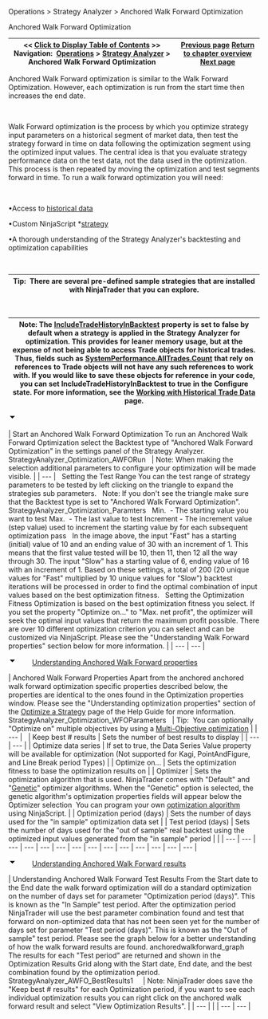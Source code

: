 ﻿


Operations \> Strategy Analyzer \> Anchored Walk Forward Optimization






















Anchored Walk Forward Optimization







| \<\< [Click to Display Table of Contents](anchored-walk-forward-optimiza.md) \>\> **Navigation:**     [Operations](operations.md) \> [Strategy Analyzer](strategy_analyzer.md) \> Anchored Walk Forward Optimization | [Previous page](walk_forward_optimize_a_strate.md) [Return to chapter overview](strategy_analyzer.md) [Next page](multi-objective_optimization.md) |
| --- | --- |














Anchored Walk Forward optimization is similar to the Walk Forward Optimization. However, each optimization is run from the start time then increases the end date.


 


Walk Forward optimization is the process by which you optimize strategy input parameters on a historical segment of market data, then test the strategy forward in time on data following the optimization segment using the optimized input values. The central idea is that you evaluate strategy performance data on the test data, not the data used in the optimization. This process is then repeated by moving the optimization and test segments forward in time. To run a walk forward optimization you will need:


 


•Access to [historical data](data_by_provider.md)

•Custom NinjaScript \*[strategy](strategy.md) 

•A thorough understanding of the Strategy Analyzer's backtesting and optimization capabilities

 




| Tip:  There are several pre\-defined sample strategies that are installed with NinjaTrader that you can explore. |
| --- |



 




| Note: The [IncludeTradeHistoryInBacktest](includetradehistoryinbacktest.md) property is set to false by default when a strategy is applied in the Strategy Analyzer for optimization. This provides for leaner memory usage, but at the expense of not being able to access Trade objects for historical trades. Thus, fields such as [SystemPerformance.AllTrades.Count](alltrades.md) that rely on references to Trade objects will not have any such references to work with. If you would like to save these objects for reference in your code, you can set IncludeTradeHistoryInBacktest to true in the Configure state. For more information, see the [Working with Historical Trade Data](strategyanalyzer_properties_2.md) page. |
| --- |



![tog_minus](tog_minus.gif)




| Start an Anchored Walk Forward Optimization To run an Anchored Walk Forward Optimization select the Backtest type of "Anchored Walk Forward Optimization" in the settings panel of the Strategy Analyzer.    StrategyAnalyzer_Optimization_AWFORun     | Note: When making the selection additional parameters to configure your optimization will be made visible. | | --- |      Setting the Test Range You can the test range of strategy parameters to be tested by left clicking on the triangle to expand the strategies sub parameters.   Note: If you don't see the triangle make sure that the Backtest type is set to "Anchored Walk Forward Optimization".   StrategyAnalyzer_Optimization_Paramters   Min.  \- The starting value you want to test  Max.  \- The last value to test  Increment \- The increment value (step value) used to increment the starting value by for each subsequent optimization pass   In the image above, the input "Fast" has a starting (initial) value of 10 and an ending value of 30 with an increment of 1\. This means that the first value tested will be 10, then 11, then 12 all the way through 30\. The input "Slow" has a starting value of 6, ending value of 16 with an increment of 1\. Based on these settings, a total of 200 (20 unique values for "Fast" multiplied by 10 unique values for "Slow") backtest iterations will be processed in order to find the optimal combination of input values based on the best optimization fitness.   Setting the Optimization Fitness  Optimization is based on the best optimization fitness you select. If you set the property "Optimize on..." to "Max. net profit", the optimizer will seek the optimal input values that return the maximum profit possible. There are over 10 different optimization criterion you can select and can be customized via NinjaScript. Please see the "Understanding Walk Forward properties" section below for more information. |
| --- | --- |



![tog_minus](tog_minus.gif)        [Understanding Anchored Walk Forward properties](javascript:HMToggle('toggle','UnderstandingAnchoredWalkForwardProperties','UnderstandingAnchoredWalkForwardProperties_ICON'))




| Anchored Walk Forward Properties Apart from the anchored anchored walk forward optimization specific properties described below, the properties are identical to the ones found in the Optimization properties window. Please see the "Understanding optimization properties" section of the [Optimize a Strategy](optimize_a_strategy.md) page of the Help Guide for more information.   StrategyAnalyzer_Optimization_WFOParameters     | Tip:  You can optionally "Optimize on" multiple objectives by using a [Multi\-Objective optimization](multi-objective_optimization.md) | | --- |        | Keep best \# results | Sets the number of best results to display | | --- | --- | | Optimize data series | If set to true, the Data Series Value property will be available for optimization (Not supported for Kagi, PointAndFigure, and Line Break period Types) | | Optimize on... | Sets the optimization fitness to base the optimization results on | | Optimizer | Sets the optimization algorithm that is used. NinjaTrader comes with "Default" and "[Genetic](genetic_algorithm.md)" optimizer algorithms. When the "Genetic" option is selected, the genetic algorithm's optimization properties fields will appear below the Optimizer selection  You can program your own [optimization algorithm](optimizer.md) using NinjaScript. | | Optimization period (days) | Sets the number of days used for the "in sample" optimization data set | | Test period (days) | Sets the number of days used for the "out of sample" real backtest using the optimized input values generated from the "in sample" period | |
| --- | --- | --- | --- | --- | --- | --- | --- | --- | --- | --- | --- | --- | --- |



![tog_minus](tog_minus.gif)        [Understanding Anchored Walk Forward results](javascript:HMToggle('toggle','UnderstandingAnchoredWalkForwardResults','UnderstandingAnchoredWalkForwardResults_ICON'))




| Understanding Anchored Walk Forward Test Results From the Start date to the End date the walk forward optimization will do a standard optimization on the number of days set for parameter "Optimization period (days)". This is known as the "In Sample" test period. After the optimization period NinjaTrader will use the best parameter combination found and test that forward on non\-optimized data that has not been seen yet for the number of days set for parameter "Test period (days)". This is known as the "Out of sample" test period. Please see the graph below for a better understanding of how the walk forward results are found. anchoredwalkforward_graph   The results for each "Test period" are returned and shown in the Optimization Results Grid along with the Start date, End date, and the best combination found by the optimization period.   StrategyAnalyzer_AWFO_BestResults1       | Note: NinjaTrader does save the "Keep best \# results" for each Optimization period, if you want to see each individual optimization results you can right click on the anchored walk forward result and select "View Optimization Results". | | --- | |
| --- | --- |










